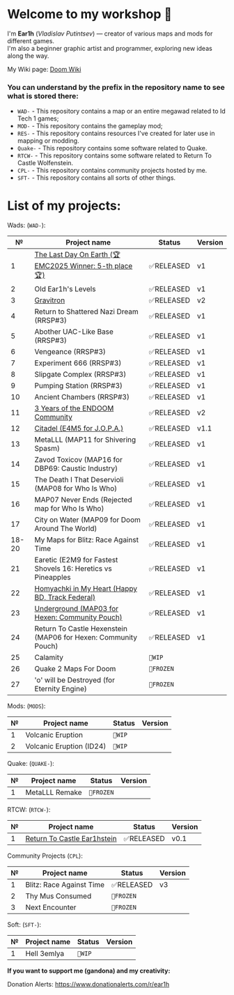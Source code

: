 # Welcome to my workshop 👋  

I'm **Ear1h** (_Vladislav Putintsev_) — creator of various maps and mods for different games.  
I'm also a beginner graphic artist and programmer, exploring new ideas along the way.  

My Wiki page: [Doom Wiki](https://doomwiki.org/wiki/Ear1h)

### You can understand by the prefix in the repository name to see what is stored there:
- `WAD-` - This repository contains a map or an entire megawad related to Id Tech 1 games;
- `MOD-` - This repository contains the gameplay mod;
- `RES-` - This repository contains resources I've created for later use in mapping or modding.
- `Quake-` - This repository contains some software related to Quake.
- `RTCW-` - This repository contains some software related to Return To Castle Wolfenstein.
- `CPL-` - This repository contains community projects hosted by me.
- `SFT-` - This repository contains all sorts of other things.

# **List of my projects:**

Wads: (`WAD-`):

| №  | Project name | Status | Version |
| - | ------------ | ------- | ------- |
| 1 | [The Last Day On Earth (🏆EMC2025 Winner: 5-th place🏆)](https://github.com/Ear1h/WAD-The-Last-Day-On-Earth-EMC2025)| ✅RELEASED | v1|
| 2 | Old Ear1h's Levels|✅RELEASED|v1|
| 3 | [Gravitron](https://github.com/Ear1h/WAD-GRAVITRON)|✅RELEASED|v2|
| 4 | Return to Shattered Nazi Dream (RRSP#3)|✅RELEASED|v1|
| 5 | Abother UAC-Like Base (RRSP#3)|✅RELEASED|v1|
| 6 | Vengeance (RRSP#3)|✅RELEASED|v1|
| 7 | Experiment 666 (RRSP#3)|✅RELEASED|v1|
| 8 | Slipgate Complex (RRSP#3)|✅RELEASED|v1|
| 9 | Pumping Station (RRSP#3)|✅RELEASED|v1|
| 10 | Ancient Chambers (RRSP#3)|✅RELEASED|v1|
| 11 | [3 Years of the ENDOOM Community](https://github.com/Ear1h/WAD-3years)|✅RELEASED|v2|
| 12 | [Citadel (E4M5 for J.O.P.A.)](https://github.com/Ear1h/WAD-Citadel)|✅RELEASED|v1.1|
| 13 | MetaLLL (MAP11 for Shivering Spasm)|✅RELEASED|v1|
| 14 | Zavod Toxicov (MAP16 for DBP69: Caustic Industry)|✅RELEASED|v1|
| 15 | The Death I That Deservioli (MAP08 for Who Is Who)|✅RELEASED|v1|
| 16 | MAP07 Never Ends (Rejected map for Who Is Who)|✅RELEASED|v1|
| 17 | City on Water (MAP09 for Doom Around The World)|✅RELEASED|v1|
| 18-20 | My Maps for Blitz: Race Against Time|✅RELEASED|v1|
| 21 | Earetic (E2M9 for Fastest Shovels 16: Heretics vs Pineapples|✅RELEASED|v1|
| 22 | [Homyachki in My Heart (Happy BD, Track Federal)](https://github.com/Ear1h/WAD-Homyachki)|✅RELEASED|v1|
| 23 | [Underground (MAP03 for Hexen: Community Pouch)](https://github.com/Ear1h/WAD-HEXEN-UNDEGROUND)|✅RELEASED|v1 |
| 24 | Return To Castle Hexenstein (MAP06 for Hexen: Community Pouch)|✅RELEASED|v1 |
| 25 | Calamity|```🏁WIP```| |
| 26 | Quake 2 Maps For Doom|```🧊FROZEN```| |
| 27 | 'o' will be Destroyed (for Eternity Engine) | ```🧊FROZEN```| | 

Mods: (`MODS`):

| №  | Project name | Status | Version |
| - | ------------ | ------- | ------- |
| 1 | Volcanic Eruption|```🏁WIP```|  |
| 2 | Volcanic Eruption (ID24)|```🏁WIP```| |

Quake: (`QUAKE-`):

| №  | Project name | Status | Version |
| - | ------------ | ------- | ------- |
| 1 | MetaLLL Remake | ```🧊FROZEN```  | |

RTCW: (`RTCW-`):

| №  | Project name | Status | Version |
| - | ------------ | ------- | ------- |
| 1 | [Return To Castle Ear1hstein](https://github.com/Ear1h/Return-To-Castle-Ear1hstein) | ✅RELEASED | v0.1|

Community Projects (`CPL`):

| №  | Project name | Status | Version |
| - | ------------ | ------- | ------- |
| 1 | Blitz: Race Against Time | ✅RELEASED | v3|
| 2 | Thy Mus Consumed | ```🧊FROZEN``` | |
| 3 | Next Encounter | ```🧊FROZEN``` | |

Soft: (`SFT-`):

| №  | Project name | Status | Version |
| - | ------------ | ------- | ------- |
| 1 | Hell 3emlya | ```🏁WIP```  | |

**If you want to support me (gandona) and my creativity:**

Donation Alerts: https://www.donationalerts.com/r/ear1h
